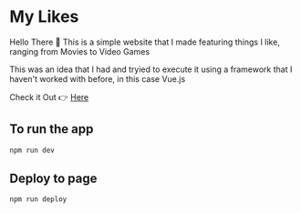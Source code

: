 # My Likes
Hello There :wave:
This is a simple website that I made featuring things I like, ranging from Movies to Video Games

This was an idea that I had and tryied to execute it using a framework that I haven't worked with before, in this case Vue.js

Check it Out :point_right: [Here](https://bgarrido7.github.io/my-likes/)


## To run the app

```bash
npm run dev
```

## Deploy to page

```bash
npm run deploy
```
